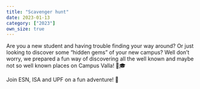 ```yaml
---
title: "Scavenger hunt"
date: 2023-01-13
category: ["2023"]
own_size: true
---
```

Are you a new student and having trouble finding your way around? Or just looking to discover some “hidden gems” of your new campus? Well don’t worry, we prepared a fun way of discovering all the well known and maybe not so well known places on Campus Valla! 📍🎓

Join ESN, ISA and UPF on a fun adventure! 🤩